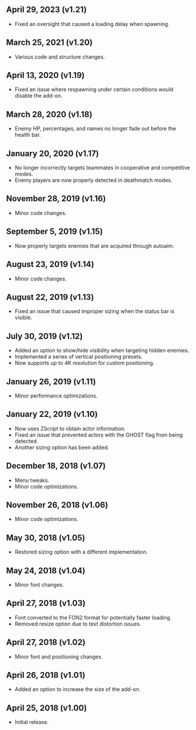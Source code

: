 ## April 29, 2023 (v1.21)
- Fixed an oversight that caused a loading delay when spawning.

## March 25, 2021 (v1.20)
- Various code and structure changes.

## April 13, 2020 (v1.19)
- Fixed an issue where respawning under certain conditions would disable the add-on.

## March 28, 2020 (v1.18)
- Enemy HP, percentages, and names no longer fade out before the health bar.

## January 20, 2020 (v1.17)
- No longer incorrectly targets teammates in cooperative and competitive modes.
- Enemy players are now properly detected in deathmatch modes.

## November 28, 2019 (v1.16)
- Minor code changes.

## September 5, 2019 (v1.15)
- Now properly targets enemies that are acquired through autoaim.

## August 23, 2019 (v1.14)
- Minor code changes.

## August 22, 2019 (v1.13)
- Fixed an issue that caused improper sizing when the status bar is visible.

## July 30, 2019 (v1.12)
- Added an option to show/hide visibility when targeting hidden enemies.
- Implemented a series of vertical positioning presets.
- Now supports up to 4K resolution for custom positioning.

## January 26, 2019 (v1.11)
- Minor performance optimizations.

## January 22, 2019 (v1.10)
- Now uses ZScript to obtain actor information.
- Fixed an issue that prevented actors with the GHOST flag from being detected.
- Another sizing option has been added.

## December 18, 2018 (v1.07)
- Menu tweaks.
- Minor code optimizations.

## November 26, 2018 (v1.06)
- Minor code optimizations.

## May 30, 2018 (v1.05)
- Restored sizing option with a different implementation.

## May 24, 2018 (v1.04)
- Minor font changes.

## April 27, 2018 (v1.03)
- Font converted to the FON2 format for potentially faster loading.
- Removed resize option due to text distortion issues.

## April 27, 2018 (v1.02)
- Minor font and positioning changes.

## April 26, 2018 (v1.01)
- Added an option to increase the size of the add-on.

## April 25, 2018 (v1.00)
- Initial release.